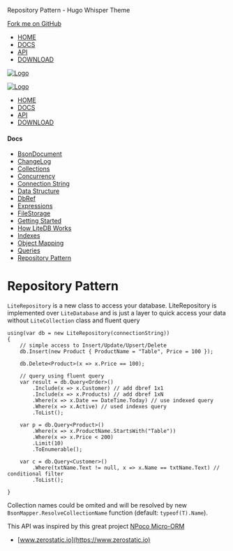 Repository Pattern - Hugo Whisper Theme



[Fork me on GitHub](https://github.com/mbdavid/litedb)

* [HOME](www.example.com/)
* [DOCS](www.example.com/docs/)
* [API](www.example.com/api/)
* [DOWNLOAD](https://www.nuget.org/packages/LiteDB/)

[![Logo](/www.example.com/logo_litedb.svg)](www.example.com)

[![Logo](/www.example.com/logo_litedb.svg)](www.example.com)

* [HOME](www.example.com/)
* [DOCS](www.example.com/docs/)
* [API](www.example.com/api/)
* [DOWNLOAD](https://www.nuget.org/packages/LiteDB/)

#### Docs

* [BsonDocument](www.example.com/docs/bsondocument/)
* [ChangeLog](www.example.com/docs/changelog/)
* [Collections](www.example.com/docs/collections/)
* [Concurrency](www.example.com/docs/concurrency/)
* [Connection String](www.example.com/docs/connection-string/)
* [Data Structure](www.example.com/docs/data-structure/)
* [DbRef](www.example.com/docs/dbref/)
* [Expressions](www.example.com/docs/expressions/)
* [FileStorage](www.example.com/docs/filestorage/)
* [Getting Started](www.example.com/docs/getting-started/)
* [How LiteDB Works](www.example.com/docs/how-litedb-works/)
* [Indexes](www.example.com/docs/indexes/)
* [Object Mapping](www.example.com/docs/object-mapping/)
* [Queries](www.example.com/docs/queries/)
* [Repository Pattern](www.example.com/docs/repository-pattern/)

# Repository Pattern

`LiteRepository` is a new class to access your database. LiteRepository is implemented over `LiteDatabase` and is just a layer to quick access your data without `LiteCollection` class and fluent query

```
using(var db = new LiteRepository(connectionString))
{
    // simple access to Insert/Update/Upsert/Delete
    db.Insert(new Product { ProductName = "Table", Price = 100 });

    db.Delete<Product>(x => x.Price == 100);

    // query using fluent query
    var result = db.Query<Order>()
        .Include(x => x.Customer) // add dbref 1x1
        .Include(x => x.Products) // add dbref 1xN
        .Where(x => x.Date == DateTime.Today) // use indexed query
        .Where(x => x.Active) // used indexes query
        .ToList();

    var p = db.Query<Product>()
        .Where(x => x.ProductName.StartsWith("Table"))
        .Where(x => x.Price < 200)
        .Limit(10)
        .ToEnumerable();

    var c = db.Query<Customer>()
        .Where(txtName.Text != null, x => x.Name == txtName.Text) // conditional filter
        .ToList();

}
```

Collection names could be omited and will be resolved by new `BsonMapper.ResolveCollectionName` function (default: `typeof(T).Name`).

This API was inspired by this great project [NPoco Micro-ORM](https://github.com/schotime/NPoco)

* [www.zerostatic.io](https://www.zerostatic.io)
